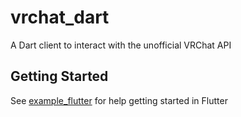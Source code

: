 # vrchat_dart

A Dart client to interact with the unofficial VRChat API

## Getting Started

See [example_flutter](https://github.com/Rexios80/vrchat_dart/tree/master/example_flutter) for help getting started in Flutter